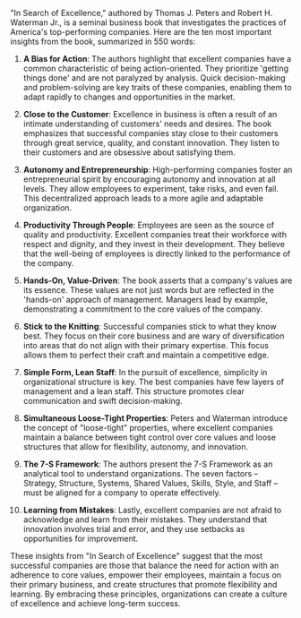 "In Search of Excellence," authored by Thomas J. Peters and Robert H. Waterman Jr., is a seminal business book that investigates the practices of America's top-performing companies. Here are the ten most important insights from the book, summarized in 550 words:

1. **A Bias for Action**: The authors highlight that excellent companies have a common characteristic of being action-oriented. They prioritize 'getting things done' and are not paralyzed by analysis. Quick decision-making and problem-solving are key traits of these companies, enabling them to adapt rapidly to changes and opportunities in the market.

2. **Close to the Customer**: Excellence in business is often a result of an intimate understanding of customers' needs and desires. The book emphasizes that successful companies stay close to their customers through great service, quality, and constant innovation. They listen to their customers and are obsessive about satisfying them.

3. **Autonomy and Entrepreneurship**: High-performing companies foster an entrepreneurial spirit by encouraging autonomy and innovation at all levels. They allow employees to experiment, take risks, and even fail. This decentralized approach leads to a more agile and adaptable organization.

4. **Productivity Through People**: Employees are seen as the source of quality and productivity. Excellent companies treat their workforce with respect and dignity, and they invest in their development. They believe that the well-being of employees is directly linked to the performance of the company.

5. **Hands-On, Value-Driven**: The book asserts that a company's values are its essence. These values are not just words but are reflected in the 'hands-on' approach of management. Managers lead by example, demonstrating a commitment to the core values of the company.

6. **Stick to the Knitting**: Successful companies stick to what they know best. They focus on their core business and are wary of diversification into areas that do not align with their primary expertise. This focus allows them to perfect their craft and maintain a competitive edge.

7. **Simple Form, Lean Staff**: In the pursuit of excellence, simplicity in organizational structure is key. The best companies have few layers of management and a lean staff. This structure promotes clear communication and swift decision-making.

8. **Simultaneous Loose-Tight Properties**: Peters and Waterman introduce the concept of "loose-tight" properties, where excellent companies maintain a balance between tight control over core values and loose structures that allow for flexibility, autonomy, and innovation.

9. **The 7-S Framework**: The authors present the 7-S Framework as an analytical tool to understand organizations. The seven factors – Strategy, Structure, Systems, Shared Values, Skills, Style, and Staff – must be aligned for a company to operate effectively.

10. **Learning from Mistakes**: Lastly, excellent companies are not afraid to acknowledge and learn from their mistakes. They understand that innovation involves trial and error, and they use setbacks as opportunities for improvement.

These insights from "In Search of Excellence" suggest that the most successful companies are those that balance the need for action with an adherence to core values, empower their employees, maintain a focus on their primary business, and create structures that promote flexibility and learning. By embracing these principles, organizations can create a culture of excellence and achieve long-term success.